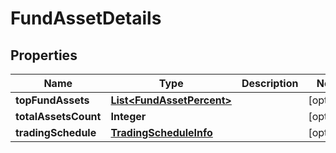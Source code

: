 # FundAssetDetails

## Properties
Name | Type | Description | Notes
------------ | ------------- | ------------- | -------------
**topFundAssets** | [**List&lt;FundAssetPercent&gt;**](FundAssetPercent.md) |  |  [optional]
**totalAssetsCount** | **Integer** |  |  [optional]
**tradingSchedule** | [**TradingScheduleInfo**](TradingScheduleInfo.md) |  |  [optional]
